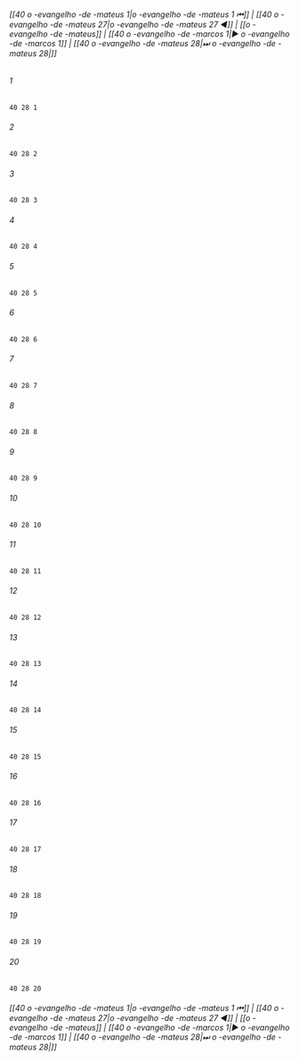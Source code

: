 
###### [[40 o -evangelho -de -mateus 1|o -evangelho -de -mateus 1 ⏮]] | [[40 o -evangelho -de -mateus 27|o -evangelho -de -mateus 27 ◀]] | [[o -evangelho -de -mateus]] | [[40 o -evangelho -de -marcos 1|▶ o -evangelho -de -marcos 1]] | [[40 o -evangelho -de -mateus 28|⏭ o -evangelho -de -mateus 28|]]

###### 1
``` verse
40 28 1 
```
###### 2
``` verse
40 28 2 
```
###### 3
``` verse
40 28 3 
```
###### 4
``` verse
40 28 4 
```
###### 5
``` verse
40 28 5 
```
###### 6
``` verse
40 28 6 
```
###### 7
``` verse
40 28 7 
```
###### 8
``` verse
40 28 8 
```
###### 9
``` verse
40 28 9 
```
###### 10
``` verse
40 28 10 
```
###### 11
``` verse
40 28 11 
```
###### 12
``` verse
40 28 12 
```
###### 13
``` verse
40 28 13 
```
###### 14
``` verse
40 28 14 
```
###### 15
``` verse
40 28 15 
```
###### 16
``` verse
40 28 16 
```
###### 17
``` verse
40 28 17 
```
###### 18
``` verse
40 28 18 
```
###### 19
``` verse
40 28 19 
```
###### 20
``` verse
40 28 20 
```

###### [[40 o -evangelho -de -mateus 1|o -evangelho -de -mateus 1 ⏮]] | [[40 o -evangelho -de -mateus 27|o -evangelho -de -mateus 27 ◀]] | [[o -evangelho -de -mateus]] | [[40 o -evangelho -de -marcos 1|▶ o -evangelho -de -marcos 1]] | [[40 o -evangelho -de -mateus 28|⏭ o -evangelho -de -mateus 28|]]

